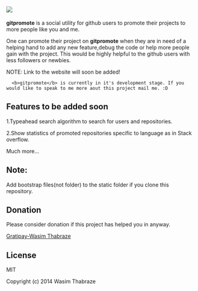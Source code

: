

<a href="#"><img src="http://gitpromote.appspot.com/images/logo.jpg"></a>
====================================================================
<b>gitpromote</b> is a social utility for github users to promote their projects to more people like you and me.

One can promote their project on <b>gitpromote</b> when they are in need of a helping hand to add any new feature,debug the code or help more people gain with the project. This would be highly helpful to the github users with less followers or newbies.

NOTE: Link to the website will soon be added!

      <b>gitpromote</b> is currently in it's development stage. If you would like to speak to me more aout this project mail me. :D

Features to be added soon
--------------------------
1.Typeahead search algorithm to search for users and repositories.

2.Show statistics of promoted repositories specific to language as in Stack overflow.

Much more...


Note:
-----
Add bootstrap files(not folder) to the static folder if you clone this repository.

Donation
------------

Please consider donation if this project has helped you in anyway.

<a href="https://gratipay.com/waseem18">Gratipay-Wasim Thabraze</a>


License
----------
MIT



Copyright (c) 2014 Wasim Thabraze
